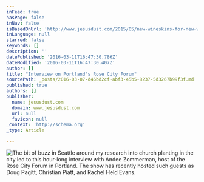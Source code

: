 ```yaml
---
inFeed: true
hasPage: false
inNav: false
isBasedOnUrl: 'http://www.jesusdust.com/2015/05/new-wineskins-for-new-wine-my-interview.html'
inLanguage: null
starred: false
keywords: []
description: ''
datePublished: '2016-03-11T16:47:30.786Z'
dateModified: '2016-03-11T16:47:30.407Z'
author: []
title: "Interview on Portland's Rose City Forum"
sourcePath: _posts/2016-03-07-d46bd2cf-abf3-45b5-8237-5d3267b99f3f.md
published: true
authors: []
publisher:
  name: jesusdust.com
  domain: www.jesusdust.com
  url: null
  favicon: null
_context: 'http://schema.org'
_type: Article

---
```

![The bit of buzz in Seattle around my research into church planting in the city led to this hour-long interview with Andee Zommerman, host of the Rose City Forum in Portland. The show has recently hosted such guests as Doug Pagitt, Christian Piatt, and Rachel Held Evans.](https://s3-us-west-2.amazonaws.com/the-grid-img/p/3ff84efa4872356fbf0444b8daaaed1d0c988a68.png)